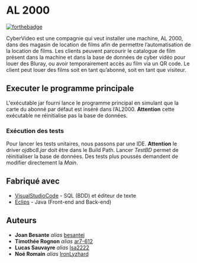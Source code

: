 # AL 2000


[![forthebadge](http://forthebadge.com/images/badges/built-with-love.svg)](http://forthebadge.com)  

CyberVideo est une compagnie qui veut installer une machine, AL 2000, dans
des magasin de location de films afin de permettre l’automatisation de la location de
films. Les clients peuvent parcourir le catalogue de film présent dans la machine et
dans la base de données de cyber vidéo pour louer des Bluray, ou avoir
temporairement accès au film via un QR code. Le client peut louer des films soit en
tant qu’abonné, soit en tant que visiteur.

## Executer le programme principale

L'exécutable jar fourni lance le programme principal en simulant que la carte du abonné par défaut est inséré dans l’AL2000. **Attention** cette exécutable ne réinitialise pas la base de données.

### Exécution des tests

Pour lancer les tests unitaires, nous passons par une IDE. **Attention** le driver *ojdbc8.jar* doit être dans le Build Path. Lancer *TestBD* permet de réinitialiser la base de données. Des tests plus poussés demandent de modifier directement la *Main*.

## Fabriqué avec

* [VisualStudioCode](https://code.visualstudio.com/) - SQL (BDD) et éditeur de texte
* [Eclips](https://www.eclipse.org/) - Java (Front-end and Back-end)

## Auteurs
* **Joan Besante** _alias_ [besantej](https://github.com/besantej)
* **Timothée Rognon** _alias_ [ar7-612](https://github.com/ar7-612)
* **Lucas Sauvayre** _alias_ [lsa2222](https://github.com/Lsa2222)
* **Noé Romain** _alias_ [IronLyzhard](https://github.com/IronLyzhard)

